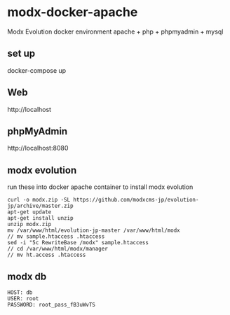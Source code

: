 # modx-docker-apache

Modx Evolution docker environment
apache + php + phpmyadmin + mysql

## set up
docker-compose up

## Web
http://localhost

## phpMyAdmin
http://localhost:8080


## modx evolution
run these into docker apache container to install modx evolution

```
curl -o modx.zip -SL https://github.com/modxcms-jp/evolution-jp/archive/master.zip
apt-get update
apt-get install unzip
unzip modx.zip
mv /var/www/html/evolution-jp-master /var/www/html/modx
// mv sample.htaccess .htaccess
sed -i "5c RewriteBase /modx" sample.htaccess
// cd /var/www/html/modx/manager
// mv ht.access .htaccess
```

## modx db
```
HOST: db
USER: root
PASSWORD: root_pass_fB3uWvTS
```

